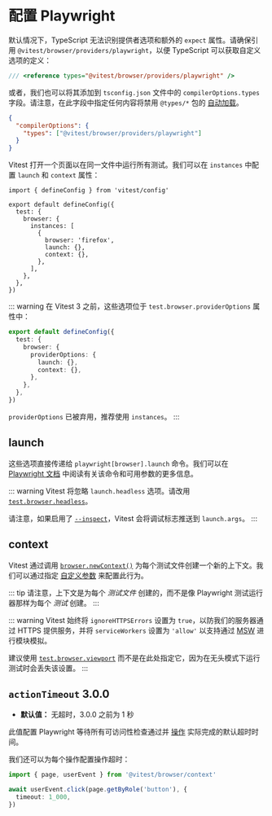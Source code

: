 # 配置 Playwright

默认情况下，TypeScript 无法识别提供者选项和额外的 `expect` 属性。请确保引用 `@vitest/browser/providers/playwright`，以便 TypeScript 可以获取自定义选项的定义：

```ts [vitest.shims.d.ts]
/// <reference types="@vitest/browser/providers/playwright" />
```

或者，我们也可以将其添加到 `tsconfig.json` 文件中的 `compilerOptions.types` 字段。请注意，在此字段中指定任何内容将禁用 `@types/*` 包的 [自动加载](https://www.typescriptlang.org/tsconfig/#types)。

```json [tsconfig.json]
{
  "compilerOptions": {
    "types": ["@vitest/browser/providers/playwright"]
  }
}
```

Vitest 打开一个页面以在同一文件中运行所有测试。我们可以在 `instances` 中配置 `launch` 和 `context` 属性：

```ts{9-10} [vitest.config.ts]
import { defineConfig } from 'vitest/config'

export default defineConfig({
  test: {
    browser: {
      instances: [
        {
          browser: 'firefox',
          launch: {},
          context: {},
        },
      ],
    },
  },
})
```

::: warning
在 Vitest 3 之前，这些选项位于 `test.browser.providerOptions` 属性中：

```ts [vitest.config.ts]
export default defineConfig({
  test: {
    browser: {
      providerOptions: {
        launch: {},
        context: {},
      },
    },
  },
})
```

`providerOptions` 已被弃用，推荐使用 `instances`。
:::

## launch

这些选项直接传递给 `playwright[browser].launch` 命令。我们可以在 [Playwright 文档](https://playwright.dev/docs/api/class-browsertype#browser-type-launch) 中阅读有关该命令和可用参数的更多信息。

::: warning
Vitest 将忽略 `launch.headless` 选项。请改用 [`test.browser.headless`](/guide/browser/config#browser-headless)。

请注意，如果启用了 [`--inspect`](/guide/cli#inspect)，Vitest 会将调试标志推送到 `launch.args`。
:::

## context

Vitest 通过调用 [`browser.newContext()`](https://playwright.dev/docs/api/class-browsercontext) 为每个测试文件创建一个新的上下文。我们可以通过指定 [自定义参数](https://playwright.dev/docs/api/class-apirequest#api-request-new-context) 来配置此行为。

::: tip
请注意，上下文是为每个 _测试文件_ 创建的，而不是像 Playwright 测试运行器那样为每个 _测试_ 创建。
:::

::: warning
Vitest 始终将 `ignoreHTTPSErrors` 设置为 `true`，以防我们的服务器通过 HTTPS 提供服务，并将 `serviceWorkers` 设置为 `'allow'` 以支持通过 [MSW](https://mswjs.io) 进行模块模拟。

建议使用 [`test.browser.viewport`](/guide/browser/config#browser-headless) 而不是在此处指定它，因为在无头模式下运行测试时会丢失该设置。
:::

## `actionTimeout` <Version>3.0.0</Version>

- **默认值：** 无超时，3.0.0 之前为 1 秒

此值配置 Playwright 等待所有可访问性检查通过并 [操作](/guide/browser/interactivity-api) 实际完成的默认超时时间。

我们还可以为每个操作配置操作超时：

```ts
import { page, userEvent } from '@vitest/browser/context'

await userEvent.click(page.getByRole('button'), {
  timeout: 1_000,
})
```
